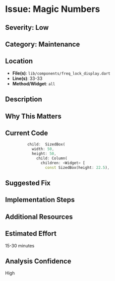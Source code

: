 # Issue: Magic Numbers

## Severity: Low

## Category: Maintenance

## Location
- **File(s)**: `lib/components/freq_lock_display.dart`
- **Line(s)**: 33-33
- **Method/Widget**: `all`

## Description


## Why This Matters


## Current Code
```dart
          child:  SizedBox(
            width: 50,
            height: 50,
              child: Column(
                children: <Widget> [
                  const SizedBox(height: 22.5),
```

## Suggested Fix


## Implementation Steps


## Additional Resources


## Estimated Effort
15-30 minutes

## Analysis Confidence
High
